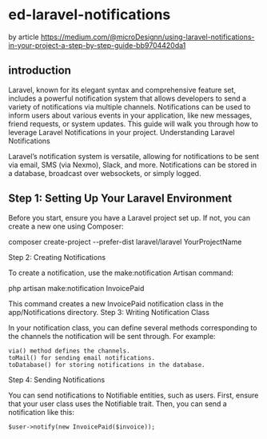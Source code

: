 # ed-laravel-notifications
by article https://medium.com/@microDesignn/using-laravel-notifications-in-your-project-a-step-by-step-guide-bb9704420da1

## introduction

Laravel, known for its elegant syntax and comprehensive feature set, includes a powerful notification system that allows developers to send a variety of notifications via multiple channels. Notifications can be used to inform users about various events in your application, like new messages, friend requests, or system updates. This guide will walk you through how to leverage Laravel Notifications in your project.
Understanding Laravel Notifications

Laravel’s notification system is versatile, allowing for notifications to be sent via email, SMS (via Nexmo), Slack, and more. Notifications can be stored in a database, broadcast over websockets, or simply logged.

## Step 1: Setting Up Your Laravel Environment

Before you start, ensure you have a Laravel project set up. If not, you can create a new one using Composer:

composer create-project --prefer-dist laravel/laravel YourProjectName

Step 2: Creating Notifications

To create a notification, use the make:notification Artisan command:

php artisan make:notification InvoicePaid

This command creates a new InvoicePaid notification class in the app/Notifications directory.
Step 3: Writing Notification Class

In your notification class, you can define several methods corresponding to the channels the notification will be sent through. For example:

    via() method defines the channels.
    toMail() for sending email notifications.
    toDatabase() for storing notifications in the database.

Step 4: Sending Notifications

You can send notifications to Notifiable entities, such as users. First, ensure that your user class uses the Notifiable trait. Then, you can send a notification like this:

```
$user->notify(new InvoicePaid($invoice));
```
